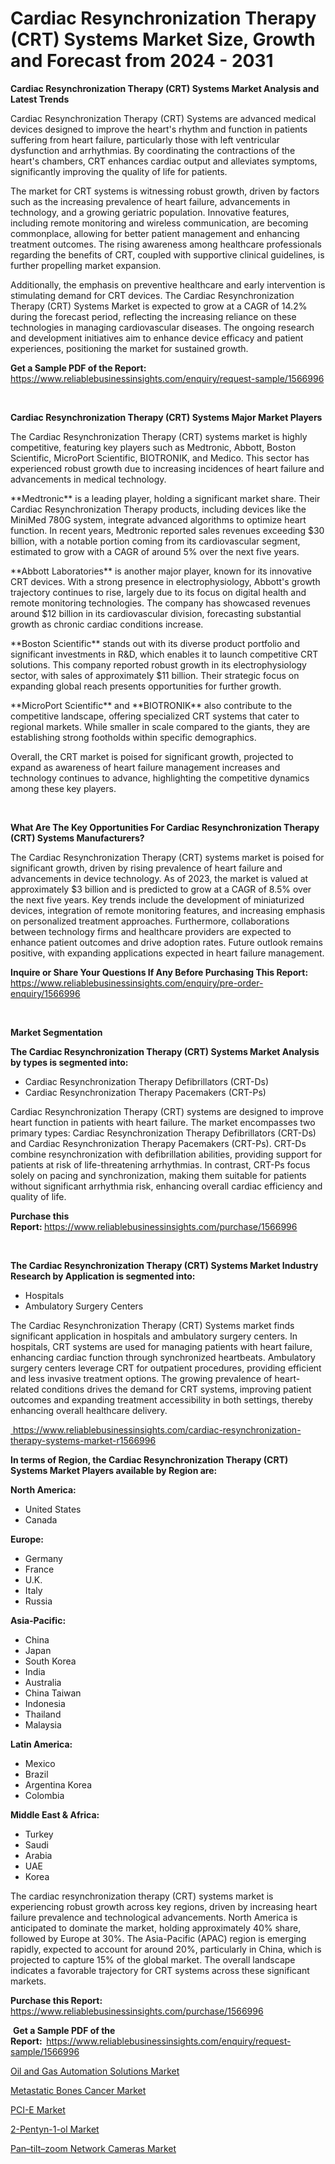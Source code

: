 <p><h1>Cardiac Resynchronization Therapy (CRT) Systems Market Size, Growth and Forecast from 2024 - 2031</h1></p><p><strong>Cardiac Resynchronization Therapy (CRT) Systems Market Analysis and Latest Trends</strong></p>
<p><p>Cardiac Resynchronization Therapy (CRT) Systems are advanced medical devices designed to improve the heart's rhythm and function in patients suffering from heart failure, particularly those with left ventricular dysfunction and arrhythmias. By coordinating the contractions of the heart's chambers, CRT enhances cardiac output and alleviates symptoms, significantly improving the quality of life for patients.</p><p>The market for CRT systems is witnessing robust growth, driven by factors such as the increasing prevalence of heart failure, advancements in technology, and a growing geriatric population. Innovative features, including remote monitoring and wireless communication, are becoming commonplace, allowing for better patient management and enhancing treatment outcomes. The rising awareness among healthcare professionals regarding the benefits of CRT, coupled with supportive clinical guidelines, is further propelling market expansion.</p><p>Additionally, the emphasis on preventive healthcare and early intervention is stimulating demand for CRT devices. The Cardiac Resynchronization Therapy (CRT) Systems Market is expected to grow at a CAGR of 14.2% during the forecast period, reflecting the increasing reliance on these technologies in managing cardiovascular diseases. The ongoing research and development initiatives aim to enhance device efficacy and patient experiences, positioning the market for sustained growth.</p></p>
<p><strong>Get a Sample PDF of the Report:&nbsp;</strong> <a href="https://www.reliablebusinessinsights.com/enquiry/request-sample/1566996">https://www.reliablebusinessinsights.com/enquiry/request-sample/1566996</a></p>
<p>&nbsp;</p>
<p><strong>Cardiac Resynchronization Therapy (CRT) Systems Major Market Players</strong></p>
<p><p>The Cardiac Resynchronization Therapy (CRT) systems market is highly competitive, featuring key players such as Medtronic, Abbott, Boston Scientific, MicroPort Scientific, BIOTRONIK, and Medico. This sector has experienced robust growth due to increasing incidences of heart failure and advancements in medical technology.</p><p>**Medtronic** is a leading player, holding a significant market share. Their Cardiac Resynchronization Therapy products, including devices like the MiniMed 780G system, integrate advanced algorithms to optimize heart function. In recent years, Medtronic reported sales revenues exceeding $30 billion, with a notable portion coming from its cardiovascular segment, estimated to grow with a CAGR of around 5% over the next five years.</p><p>**Abbott Laboratories** is another major player, known for its innovative CRT devices. With a strong presence in electrophysiology, Abbott's growth trajectory continues to rise, largely due to its focus on digital health and remote monitoring technologies. The company has showcased revenues around $12 billion in its cardiovascular division, forecasting substantial growth as chronic cardiac conditions increase.</p><p>**Boston Scientific** stands out with its diverse product portfolio and significant investments in R&D, which enables it to launch competitive CRT solutions. This company reported robust growth in its electrophysiology sector, with sales of approximately $11 billion. Their strategic focus on expanding global reach presents opportunities for further growth.</p><p>**MicroPort Scientific** and **BIOTRONIK** also contribute to the competitive landscape, offering specialized CRT systems that cater to regional markets. While smaller in scale compared to the giants, they are establishing strong footholds within specific demographics. </p><p>Overall, the CRT market is poised for significant growth, projected to expand as awareness of heart failure management increases and technology continues to advance, highlighting the competitive dynamics among these key players.</p></p>
<p>&nbsp;</p>
<p><strong>What Are The Key Opportunities For Cardiac Resynchronization Therapy (CRT) Systems Manufacturers?</strong></p>
<p><p>The Cardiac Resynchronization Therapy (CRT) systems market is poised for significant growth, driven by rising prevalence of heart failure and advancements in device technology. As of 2023, the market is valued at approximately $3 billion and is predicted to grow at a CAGR of 8.5% over the next five years. Key trends include the development of miniaturized devices, integration of remote monitoring features, and increasing emphasis on personalized treatment approaches. Furthermore, collaborations between technology firms and healthcare providers are expected to enhance patient outcomes and drive adoption rates. Future outlook remains positive, with expanding applications expected in heart failure management.</p></p>
<p><strong>Inquire or Share Your Questions If Any Before Purchasing This Report:</strong> <a href="https://www.reliablebusinessinsights.com/enquiry/pre-order-enquiry/1566996">https://www.reliablebusinessinsights.com/enquiry/pre-order-enquiry/1566996</a></p>
<p>&nbsp;</p>
<p><strong>Market Segmentation</strong></p>
<p><strong>The Cardiac Resynchronization Therapy (CRT) Systems Market Analysis by types is segmented into:</strong></p>
<p><ul><li>Cardiac Resynchronization Therapy Defibrillators (CRT-Ds)</li><li>Cardiac Resynchronization Therapy Pacemakers (CRT-Ps)</li></ul></p>
<p><p>Cardiac Resynchronization Therapy (CRT) systems are designed to improve heart function in patients with heart failure. The market encompasses two primary types: Cardiac Resynchronization Therapy Defibrillators (CRT-Ds) and Cardiac Resynchronization Therapy Pacemakers (CRT-Ps). CRT-Ds combine resynchronization with defibrillation abilities, providing support for patients at risk of life-threatening arrhythmias. In contrast, CRT-Ps focus solely on pacing and synchronization, making them suitable for patients without significant arrhythmia risk, enhancing overall cardiac efficiency and quality of life.</p></p>
<p><strong>Purchase this Report:&nbsp;</strong><a href="https://www.reliablebusinessinsights.com/purchase/1566996">https://www.reliablebusinessinsights.com/purchase/1566996</a></p>
<p>&nbsp;</p>
<p><strong>The Cardiac Resynchronization Therapy (CRT) Systems Market Industry Research by Application is segmented into:</strong></p>
<p><ul><li>Hospitals</li><li>Ambulatory Surgery Centers</li></ul></p>
<p><p>The Cardiac Resynchronization Therapy (CRT) Systems market finds significant application in hospitals and ambulatory surgery centers. In hospitals, CRT systems are used for managing patients with heart failure, enhancing cardiac function through synchronized heartbeats. Ambulatory surgery centers leverage CRT for outpatient procedures, providing efficient and less invasive treatment options. The growing prevalence of heart-related conditions drives the demand for CRT systems, improving patient outcomes and expanding treatment accessibility in both settings, thereby enhancing overall healthcare delivery.</p></p>
<p><a href="https://www.reliablebusinessinsights.com/cardiac-resynchronization-therapy-systems-market-r1566996">&nbsp;https://www.reliablebusinessinsights.com/cardiac-resynchronization-therapy-systems-market-r1566996</a></p>
<p><strong>In terms of Region, the Cardiac Resynchronization Therapy (CRT) Systems Market Players available by Region are:</strong></p>
<p>
    <p> <strong> North America: </strong>
        <ul>
            <li>United States</li>
            <li>Canada</li>
        </ul>
        </p> 
    <p> <strong> Europe: </strong>
        <ul>
            <li>Germany</li>
            <li>France</li>
            <li>U.K.</li>
            <li>Italy</li>
            <li>Russia</li>
        </ul>
        </p> 
    <p> <strong> Asia-Pacific: </strong>
        <ul>
            <li>China</li>
            <li>Japan</li>
            <li>South Korea</li>
            <li>India</li>
            <li>Australia</li>
            <li>China Taiwan</li>
            <li>Indonesia</li>
            <li>Thailand</li>
            <li>Malaysia</li>
        </ul>
        </p> 
    <p> <strong> Latin America: </strong>
        <ul>
            <li>Mexico</li>
            <li>Brazil</li>
            <li>Argentina Korea</li>
            <li>Colombia</li>
        </ul>
        </p> 
    <p> <strong> Middle East & Africa: </strong>
        <ul>
            <li>Turkey</li>
            <li>Saudi</li>
            <li>Arabia</li>
            <li>UAE</li>
            <li>Korea</li>
        </ul>
    </p>
    </p>
<p><p>The cardiac resynchronization therapy (CRT) systems market is experiencing robust growth across key regions, driven by increasing heart failure prevalence and technological advancements. North America is anticipated to dominate the market, holding approximately 40% share, followed by Europe at 30%. The Asia-Pacific (APAC) region is emerging rapidly, expected to account for around 20%, particularly in China, which is projected to capture 15% of the global market. The overall landscape indicates a favorable trajectory for CRT systems across these significant markets.</p></p>
<p><strong>Purchase this Report: </strong><a href="https://www.reliablebusinessinsights.com/purchase/1566996">https://www.reliablebusinessinsights.com/purchase/1566996</a></p>
<p>&nbsp;<strong>Get a Sample PDF of the Report:&nbsp;&nbsp;</strong><a href="https://www.reliablebusinessinsights.com/enquiry/request-sample/1566996">https://www.reliablebusinessinsights.com/enquiry/request-sample/1566996</a></p>
<p><strong></strong></p>
<p><p><a href="https://www.linkedin.com/pulse/global-oil-gas-automation-solutions-market-opportunities-challenges2024-cq92c">Oil and Gas Automation Solutions Market</a></p><p><a href="https://github.com/SanjidaKhan901/Market-Research-Report-List-1/blob/main/metastatic-bones-cancer-market.md">Metastatic Bones Cancer Market</a></p><p><a href="https://issuu.com/reportprime-2/docs/pci-e-market-size-2030.pptx_70854cd862826e">PCI-E Market</a></p><p><a href="https://medium.com/@sashabeier2023/global-2-pentyn-1-ol-industry-analysis-share-growth-trends-and-forecast-2024-to-2031-0d2f496ed39a">2-Pentyn-1-ol Market</a></p><p><a href="https://issuu.com/reportprime-2/docs/pantiltzoom-network-cameras-market-_38b96bf095ac5c">Pan–tilt–zoom Network Cameras Market</a></p></p>